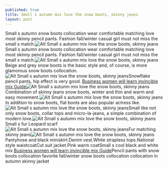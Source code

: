 ```yaml
---
published: true
title: Small s autumn mix love the snow boots, skinny jeans
layout: post
---
```

Small s autumn snow boots collocation wear comfortable matching love most skinny pencil pants. Fashion fall/winter casual girl must not miss the small s match.![Alt Small s autumn mix love the snow boots, skinny jeans](https://c2.staticflickr.com/2/1584/25420039380_b5de6641f0_z.jpg)Small s autumn snow boots collocation wear comfortable matching love most skinny pencil pants. Fashion fall/winter casual girl must not miss the small s match.![Alt Small s autumn mix love the snow boots, skinny jeans](https://c2.staticflickr.com/2/1614/25420045930_52344c08e2_z.jpg)Beige and grey snow boots is the basic style and, of course, is more glamorous snow boots collocation.![Alt Small s autumn mix love the snow boots, skinny jeans](https://c2.staticflickr.com/2/1686/25090363314_05a275d93c.jpg)Snowflake pencil pants, hip effect is very good. [Business women will learn invincible mix Guide](http://www.mkfans.com/2016/01/30/business-women-will-learn-invincible-mix-guide/)![Alt Small s autumn mix love the snow boots, skinny jeans](https://c2.staticflickr.com/2/1634/25090370524_8a4f5afe4a_b.jpg)Combination of skinny jeans snow boots, winter and thin and warm and easy movement.![Alt Small s autumn mix love the snow boots, skinny jeans](https://c2.staticflickr.com/2/1665/25090377564_ba21598715.jpg)In addition to snow boots, flat boots are also popular actress like.![Alt Small s autumn mix love the snow boots, skinny jeans](https://c2.staticflickr.com/2/1584/25625755101_e00894d1fb_z.jpg)Small like not only snow boots, collar tops and micro-la-jeans, a simple combination of modern love.![Alt Small s autumn mix love the snow boots, skinny jeans](https://c2.staticflickr.com/2/1532/25094196713_97d4b9c674.jpg)Small s fur Leopard scarf![Alt Small s autumn mix love the snow boots, skinny jeans](https://c2.staticflickr.com/2/1711/25625768731_8e45eb097f_z.jpg)Fur matching skinny jeans![Alt Small s autumn mix love the snow boots, skinny jeans](https://c2.staticflickr.com/2/1542/25094212373_828abfc532_z.jpg)Pantyhose and black miniskirt.Denim vest.White strapless tops.National style waistcoatCut suit jacket.Pink warm coatSmall s cool black and white mix [Business women will learn invincible mix Guide](http://www.mkfans.com/2016/01/30/business-women-will-learn-invincible-mix-guide/)Pencil pants with snow boots collocation favorite fall/winter snow boots collocation collocation in autumn skinny jacket